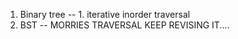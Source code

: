 1. Binary tree   --  1. iterative inorder traversal
2. BST -- MORRIES TRAVERSAL KEEP REVISING IT....


